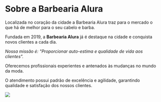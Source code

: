 <h1>Sobre a Barbearia Alura</h1>

<p>Localizada no coração da cidade a Barbearia Alura traz para o mercado o que há de melhor para o seu cabelo e barba.</p>
<p>Fundada em 2019, a <strong>Barbearia Alura</strong> já é destaque na cidade e conquista novos clientes a cada dia.</p>

<p><em>Nossa missão é: "Proporcionar auto-estima e qualidade de vida aos clientes".</em></p> 

<p>Oferecemos profissionais experientes e antenados às mudanças no mundo da moda.</p>
<p>O atendimento possui padrão de excelência e agilidade, garantindo qualidade e satisfação dos nossos clientes.</p>

![](https://graces.com.br/wp-content/uploads/2019/02/o-que-nao-pode-faltar-na-sua-barbearia-equipamentos.jpg)

